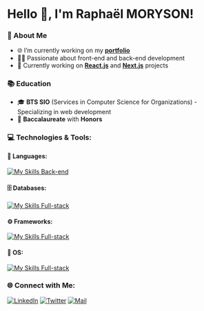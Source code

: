# Hello 👋, I'm Raphaël MORYSON!

### 🌟 About Me
- 🌐 I’m currently working on my **[portfolio](https://google.com)**
- 👨‍💻 Passionate about front-end and back-end development
- 🎯 Currently working on **[React.js](https://reactjs.org/)** and **[Next.js](https://nextjs.org/)** projects

### 📚 Education
- 🎓 **BTS SIO** (Services in Computer Science for Organizations) - Specializing in web development
- 📜 **Baccalaureate** with **Honors** 

### 💻 Technologies & Tools:

#### 🔧 Languages:
[![My Skills Back-end](https://skillicons.dev/icons?i=js,ts,python,lua,html,css,sass)](https://skillicons.dev)

#### 🗄️ Databases:
[![My Skills Full-stack](https://skillicons.dev/icons?i=prisma,postgresql)](https://skillicons.dev)

#### ⚙️ Frameworks:
[![My Skills Full-stack](https://skillicons.dev/icons?i=nextjs,react)](https://skillicons.dev)

#### 🎲 OS:
[![My Skills Full-stack](https://skillicons.dev/icons?i=windows,apple)](https://skillicons.dev)


### 🌐 Connect with Me:
[![LinkedIn](https://img.shields.io/badge/-LinkedIn-blue?style=flat&logo=LinkedIn)](https://www.linkedin.com/in/rapha%C3%ABl-moryson-82abb2248/)
[![Twitter](https://img.shields.io/badge/-Twitter-%231DA1F2?style=flat&logo=twitter)](https://twitter.com/rph712)
[![Mail](https://img.shields.io/badge/-Mail-%23D14836?style=flat&logo=gmail)](mailto:raphael.moryson@gmail.com)
